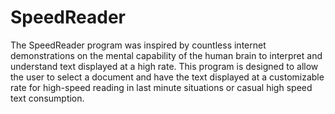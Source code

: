 # SpeedReader
The SpeedReader program was inspired by countless internet demonstrations on the mental capability of the human brain to interpret and understand text displayed at a high rate. This program is designed to allow the user to select a document and have the text displayed at a customizable rate for high-speed reading in last minute situations or casual high speed text consumption.
